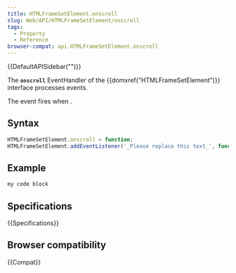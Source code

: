 ```yaml
---
title: HTMLFrameSetElement.onscroll
slug: Web/API/HTMLFrameSetElement/onscroll
tags:
  - Property
  - Reference
browser-compat: api.HTMLFrameSetElement.onscroll
---
```

{{DefaultAPISidebar("")}}

The **`onscroll`** EventHandler of the {{domxref("HTMLFrameSetElement")}} interface processes  events.

The  event fires when .

## Syntax

```js
HTMLFrameSetElement.onscroll = function;
HTMLFrameSetElement.addEventListener('_Please replace this text_', function);
```

## Example

```js
my code block
```

## Specifications

{{Specifications}}

## Browser compatibility

{{Compat}}

